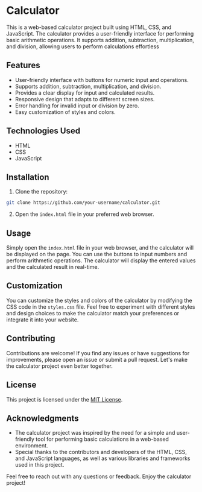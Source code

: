# Calculator

This is a web-based calculator project built using HTML, CSS, and JavaScript. The calculator provides a user-friendly interface for performing basic arithmetic operations. It supports addition, subtraction, multiplication, and division, allowing users to perform calculations effortless

## Features

- User-friendly interface with buttons for numeric input and operations.
- Supports addition, subtraction, multiplication, and division.
- Provides a clear display for input and calculated results.
- Responsive design that adapts to different screen sizes.
- Error handling for invalid input or division by zero.
- Easy customization of styles and colors.

## Technologies Used

- HTML
- CSS
- JavaScript

## Installation

1. Clone the repository:

```bash
git clone https://github.com/your-username/calculator.git
```

2. Open the `index.html` file in your preferred web browser.

## Usage

Simply open the `index.html` file in your web browser, and the calculator will be displayed on the page. You can use the buttons to input numbers and perform arithmetic operations. The calculator will display the entered values and the calculated result in real-time.

## Customization

You can customize the styles and colors of the calculator by modifying the CSS code in the `styles.css` file. Feel free to experiment with different styles and design choices to make the calculator match your preferences or integrate it into your website.


## Contributing

Contributions are welcome! If you find any issues or have suggestions for improvements, please open an issue or submit a pull request. Let's make the calculator project even better together.

## License

This project is licensed under the [MIT License](LICENSE).

## Acknowledgments

- The calculator project was inspired by the need for a simple and user-friendly tool for performing basic calculations in a web-based environment.
- Special thanks to the contributors and developers of the HTML, CSS, and JavaScript languages, as well as various libraries and frameworks used in this project.

Feel free to reach out with any questions or feedback. Enjoy the calculator project!
